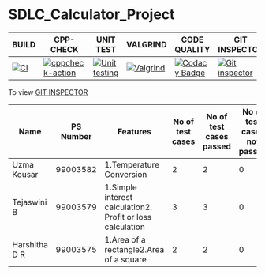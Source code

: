 # SDLC_Calculator_Project


|                                    BUILD                                                                                                                                          |                       CPP-CHECK                                                                                                                                                                        |                          UNIT TEST                                                                                                                                                                  |                           VALGRIND                                                                                                                                                              |                        CODE QUALITY                                                                                                                                                                                                                                                              |                    GIT INSPECTOR                                                                                                                                                                           |
|-----------------------------------------------------------------------------------------------------------------------------------------------------------------------------------|--------------------------------------------------------------------------------------------------------------------------------------------------------------------------------------------------------|-----------------------------------------------------------------------------------------------------------------------------------------------------------------------------------------------------|-------------------------------------------------------------------------------------------------------------------------------------------------------------------------------------------------|--------------------------------------------------------------------------------------------------------------------------------------------------------------------------------------------------------------------------------------------------------------------------------------------------|------------------------------------------------------------------------------------------------------------------------------------------------------------------------------------------------------------|
| [![CI](https://github.com/99003579/SDLC_Calculator_Project/actions/workflows/main.yml/badge.svg)](https://github.com/99003579/SDLC_Calculator_Project/actions/workflows/main.yml) | [![cppcheck-action](https://github.com/99003579/SDLC_Calculator_Project/actions/workflows/cppcheck.yml/badge.svg)](https://github.com/99003579/SDLC_Calculator_Project/actions/workflows/cppcheck.yml) | [![Unit testing](https://github.com/99003579/SDLC_Calculator_Project/actions/workflows/unittest.yml/badge.svg)](https://github.com/99003579/SDLC_Calculator_Project/actions/workflows/unittest.yml) | [![Valgrind](https://github.com/99003579/SDLC_Calculator_Project/actions/workflows/valgrind.yml/badge.svg)](https://github.com/99003579/SDLC_Calculator_Project/actions/workflows/valgrind.yml) | [![Codacy Badge](https://app.codacy.com/project/badge/Grade/9a54225bacdf4c79a2f8a38c435f5332)](https://www.codacy.com/gh/99003579/SDLC_Calculator_Project/dashboard?utm_source=github.com&amp;utm_medium=referral&amp;utm_content=99003579/SDLC_Calculator_Project&amp;utm_campaign=Badge_Grade) | [![Git inspector](https://github.com/99003579/SDLC_Calculator_Project/actions/workflows/git_inspect.yml/badge.svg)](https://github.com/99003579/SDLC_Calculator_Project/actions/workflows/git_inspect.yml) |

To view [GIT INSPECTOR](https://99003579.github.io/SDLC_Calculator_Project/)

| Name | PS Number | Features | No of test cases | No of test cases passed | No of test cases not passed |
| --- | --- | --- | --- | --- | --- |
| Uzma Kousar | 99003582 | 1.Temperature Conversion | 2 | 2 | 0 |
| Tejaswini B | 99003579 | 1.Simple interest calculation2. Profit or loss calculation | 3 | 3 | 0 |
| Harshitha D R | 99003575 | 1.Area of a rectangle2.Area of a square | 2 | 2 | 0 |
